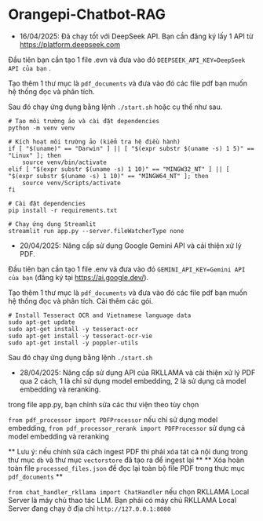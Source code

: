 # Orangepi-Chatbot-RAG
- 16/04/2025: Đã chạy tốt với DeepSeek API. Bạn cần đăng ký lấy 1 API từ https://platform.deepseek.com
  
Đầu tiên bạn cần tạo 1 file .evn và đưa vào đó  `DEEPSEEK_API_KEY=DeepSeek API của bạn` .

Tạo thêm 1 thư mục là `pdf_documents` và đưa vào đó các file pdf bạn muốn hệ thống đọc và phân tích.

Sau đó chạy ứng dụng bằng lệnh `./start.sh` hoặc cụ thể như sau.
```
# Tạo môi trường ảo và cài đặt dependencies
python -m venv venv

# Kích hoạt môi trường ảo (kiểm tra hệ điều hành)
if [ "$(uname)" == "Darwin" ] || [ "$(expr substr $(uname -s) 1 5)" == "Linux" ]; then
    source venv/bin/activate
elif [ "$(expr substr $(uname -s) 1 10)" == "MINGW32_NT" ] || [ "$(expr substr $(uname -s) 1 10)" == "MINGW64_NT" ]; then
    source venv/Scripts/activate
fi

# Cài đặt dependencies
pip install -r requirements.txt

# Chạy ứng dụng Streamlit
streamlit run app.py --server.fileWatcherType none
```
- 20/04/2025: Nâng cấp sử dụng Google Gemini API và cải thiện xử lý PDF.
  
Đầu tiên bạn cần tạo 1 file .env và đưa vào đó `GEMINI_API_KEY=Gemini API của bạn` (đăng ký tại https://ai.google.dev/).

Tạo thêm 1 thư mục là `pdf_documents` và đưa vào đó các file pdf bạn muốn hệ thống đọc và phân tích. Cài thêm các gói.

```
# Install Tesseract OCR and Vietnamese language data
sudo apt-get update
sudo apt-get install -y tesseract-ocr
sudo apt-get install -y tesseract-ocr-vie
sudo apt-get install -y poppler-utils 
```

Sau đó chạy ứng dụng bằng lệnh `./start.sh`

- 28/04/2025: Nâng cấp sử dụng API của RKLLAMA và cải thiện xử lý PDF qua 2 cách, 1 là chỉ sử dụng model embedding, 2 là sử dụng cả model embedding và reranking.

trong file app.py, bạn chỉnh sửa các thư viện theo tùy chọn

`from pdf_processor import PDFProcessor` nếu chỉ sử dụng model embedding, 
`from pdf_processor_rerank import PDFProcessor` sử dụng cả model embedding và reranking

** Lưu ý: nếu chính sửa cách ingest PDF thì phải xóa tát cả nội dung trong thư mục `db` và thư mục `vectorstore` đã tạo ra để ingest lại **
** Xóa hoàn toàn file `processed_files.json` để đọc lại toàn bộ file PDF trong thưc mục  `pdf_documents` **

`from chat_handler_rkllama import ChatHandler` nếu chọn RKLLAMA Local Server là máy chủ thao tác LLM. Bạn phải có máy chủ RKLLAMA Local Server đang chạy ở địa chỉ `http://127.0.0.1:8080`